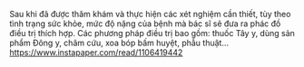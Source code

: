 Sau khi đã được thăm khám và thực hiện các xét nghiệm cần thiết, tùy theo tình trạng sức khỏe, mức độ nặng của bệnh mà bác sĩ sẽ đưa ra phác đồ điều trị thích hợp. Các phương pháp điều trị bao gồm: thuốc Tây y, dùng sản phẩm Đông y, châm cứu, xoa bóp bấm huyệt, phẫu thuật…
https://www.instapaper.com/read/1106419442

